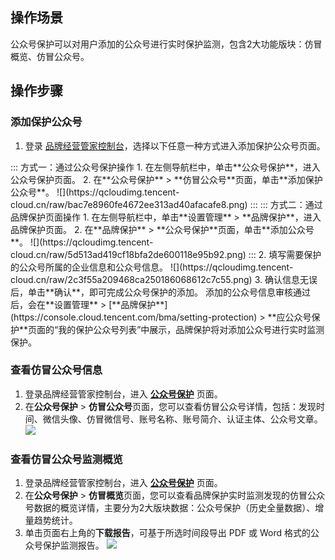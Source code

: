## 操作场景
公众号保护可以对用户添加的公众号进行实时保护监测，包含2大功能版块：仿冒概览、仿冒公众号。

## 操作步骤
### 添加保护公众号
1. 登录 [品牌经营管家控制台](https://console.cloud.tencent.com/bma)，选择以下任意一种方式进入添加保护公众号页面。
<dx-tabs>
::: 方式一：通过公众号保护操作
1. 在左侧导航栏中，单击**公众号保护**，进入公众号保护页面。
2. 在**公众号保护** > **仿冒公众号**页面，单击**添加保护公众号**。
![](https://qcloudimg.tencent-cloud.cn/raw/bac7e8960fe4672ee313ad40afacafe8.png)
:::
::: 方式二：通过品牌保护页面操作
1. 在左侧导航栏中，单击**设置管理** > **品牌保护**，进入品牌保护页面。
2. 在**品牌保护** > **公众号保护**页面，单击**添加公众号**。
![](https://qcloudimg.tencent-cloud.cn/raw/5d513ad419cf18bfa2de600118e95b92.png)
:::
</dx-tabs>
2. 填写需要保护的公众号所属的企业信息和公众号信息。
![](https://qcloudimg.tencent-cloud.cn/raw/2c3f55a209468ca250186068612c7c55.png)
3. 确认信息无误后，单击**确认**，即可完成公众号保护的添加。
添加的公众号信息审核通过后，会在**设置管理** > [**品牌保护**](https://console.cloud.tencent.com/bma/setting-protection) > **应公众号保护**页面的“我的保护公众号列表”中展示，品牌保护将对添加公众号进行实时监测保护。


### 查看仿冒公众号信息
1. 登录品牌经营管家控制台，进入 [**公众号保护**](https://console.cloud.tencent.com/bma/public-account-protect) 页面。
2. 在**公众号保护** > **仿冒公众号**页面，您可以查看仿冒公众号详情，包括：发现时间、微信头像、仿冒微信号、账号名称、账号简介、认证主体、公众号文章。
![](https://qcloudimg.tencent-cloud.cn/raw/5c0ce66d602fb69022e79ad1d38d399f.png)


### 查看仿冒公众号监测概览
1. 登录品牌经营管家控制台，进入 [**公众号保护**](https://console.cloud.tencent.com/bma/public-account-protect) 页面。
2. 在**公众号保护** > **仿冒概览**页面，您可以查看品牌保护实时监测发现的仿冒公众号数据的概览详情，主要分为2大版块数据：公众号保护（历史全量数据）、增量趋势统计。
3. 单击页面右上角的**下载报告**，可基于所选时间段导出 PDF 或 Word 格式的公众号保护监测报告。
![](https://qcloudimg.tencent-cloud.cn/raw/53a744002fca091b2a7d911258238d45.png)
